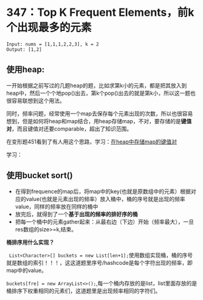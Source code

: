 # 347：Top K Frequent Elements，前k个出现最多的元素
```
Input: nums = [1,1,1,2,2,3], k = 2
Output: [1,2]
```
## 使用heap:

一开始根据之前写过的几题heap的题，比如求第k小的元素，都是把其放入到heap中，然后一个个地pop()出去，第k个pop()出去的就是第k小，所以这一题也很容易联想到这个用法。

同时，频率问题，经常使用一个map去保存每个元素出现的次数，所以也很容易想到，但是如何将heap和map结合，用heap存储map，不对，要存储的是**键值对**，而且键值对还要comparable，超出了知识范围。

在变形题451看到了有人用这个思路，学习：[在heap中存储map的键值对](https://leetcode.com/problems/sort-characters-by-frequency/discuss/93420/Java-O(n)-Bucket-Sort-Solution-O(nlogm)-PriorityQueue-Solution-easy-to-understand)

学习：

## 使用bucket sort()

* 在得到frequence的map后，将map中的key(也就是原数组中的元素）根据对应的value(也就是元素出现的频率）放入桶中，桶的序号就是出现的频率value，同样的频率放在同样的桶中
* 放完后，就得到了一个**基于出现的频率的排好序的桶**
* 把每一个桶中的元素gather起来：从最右边（下边）开始（频率最大），一旦res数组的size>=k,结束。

**桶排序用什么实现？**

``` List<Character>[] buckets = new List[len+1];```使用数组实现桶，桶的序号就是数组的索引！！！，这这道题里序号/hashcode是每个字符出现的频率，即map中的value。

```buckets[fre] = new ArrayList<>();```,每一个桶内存放的是list，list里面存放的是桶排序下权重相同的元素们，这道题里是出现频率相同的字符们。
